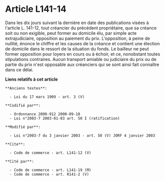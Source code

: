 # Article L141-14

Dans les dix jours suivant la dernière en date des publications visées à l'article L. 141-12, tout créancier du précédent
propriétaire, que sa créance soit ou non exigible, peut former au domicile élu, par simple acte extrajudiciaire, opposition
au paiement du prix. L'opposition, à peine de nullité, énonce le chiffre et les causes de la créance et contient une élection
de domicile dans le ressort de la situation du fonds. Le bailleur ne peut former opposition pour loyers en cours ou à échoir,
et ce, nonobstant toutes stipulations contraires. Aucun transport amiable ou judiciaire du prix ou de partie du prix n'est
opposable aux créanciers qui se sont ainsi fait connaître dans ce délai.

**Liens relatifs à cet article**

	**Anciens textes**:

	  - Loi du 17 mars 1909 - art. 3 (V)

	**Codifié par**:

	  - Ordonnance 2000-912 2000-09-18
	  - Loi n°2003-7 2003-01-03 art. 50 I (ratification)

	**Modifié par**:

	  - Loi n°2003-7 du 3 janvier 2003 - art. 50 (V) JORF 4 janvier 2003

	**Cite**:

	  - Code de commerce - art. L141-12 (V)

	**Cité par**:

	  - Code de commerce - art. L141-19 (M)
	  - Code de commerce - art. R141-2 (V)
